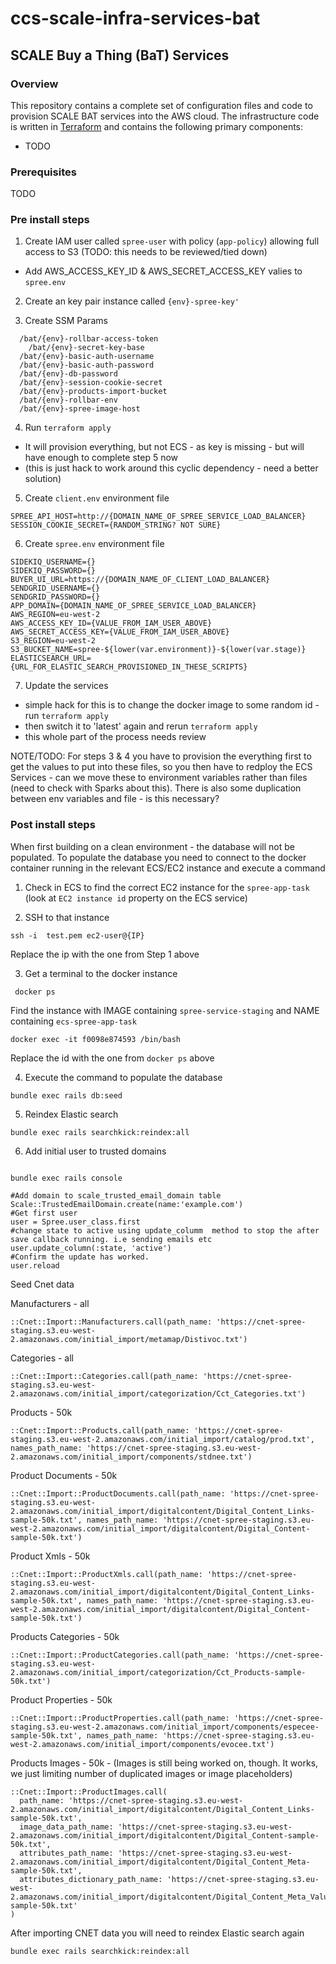 # ccs-scale-infra-services-bat

## SCALE Buy a Thing (BaT) Services

### Overview
This repository contains a complete set of configuration files and code to provision SCALE BAT services into the AWS cloud.  The infrastructure code is written in [Terraform](https://www.terraform.io/) and contains the following primary components:

- TODO

### Prerequisites

TODO

### Pre install steps

1. Create IAM user called `spree-user` with policy (`app-policy`) allowing full access to S3 (TODO: this needs to be reviewed/tied down)
  - Add AWS_ACCESS_KEY_ID & AWS_SECRET_ACCESS_KEY valies to `spree.env`

2. Create an key pair instance called `{env}-spree-key'`

3. Create SSM Params
```
  /bat/{env}-rollbar-access-token
	/bat/{env}-secret-key-base
  /bat/{env}-basic-auth-username
  /bat/{env}-basic-auth-password
  /bat/{env}-db-password
  /bat/{env}-session-cookie-secret
  /bat/{env}-products-import-bucket
  /bat/{env}-rollbar-env
  /bat/{env}-spree-image-host
```

4. Run `terraform apply`
 - It will provision everything, but not ECS - as key is missing - but will have enough to complete step 5 now
 - (this is just hack to work around this cyclic dependency - need a better solution)

5. Create `client.env` environment file

```
SPREE_API_HOST=http://{DOMAIN_NAME_OF_SPREE_SERVICE_LOAD_BALANCER}
SESSION_COOKIE_SECRET={RANDOM_STRING? NOT SURE}
```

6. Create `spree.env` environment file

```
SIDEKIQ_USERNAME={}
SIDEKIQ_PASSWORD={}
BUYER_UI_URL=https://{DOMAIN_NAME_OF_CLIENT_LOAD_BALANCER}
SENDGRID_USERNAME={}
SENDGRID_PASSWORD={}
APP_DOMAIN={DOMAIN_NAME_OF_SPREE_SERVICE_LOAD_BALANCER}
AWS_REGION=eu-west-2
AWS_ACCESS_KEY_ID={VALUE_FROM_IAM_USER_ABOVE}
AWS_SECRET_ACCESS_KEY={VALUE_FROM_IAM_USER_ABOVE}
S3_REGION=eu-west-2
S3_BUCKET_NAME=spree-${lower(var.environment)}-${lower(var.stage)}
ELASTICSEARCH_URL={URL_FOR_ELASTIC_SEARCH_PROVISIONED_IN_THESE_SCRIPTS}
```

7. Update the services
 - simple hack for this is to change the docker image to some random id - run `terraform apply`
 - then switch it to 'latest' again and rerun `terraform apply`
 - this whole part of the process needs review

NOTE/TODO: For steps 3 & 4 you have to provision the everything first to get the values to put into these files, so you then have to redploy the ECS Services - can we move these to environment variables rather than files (need to check with Sparks about this). There is also some duplication between env variables and file - is this necessary?

### Post install steps
When first building on a clean environment - the database will not be populated. To populate the database you need to connect to the docker container running in the relevant ECS/EC2 instance and execute a command

1. Check in ECS to find the correct EC2 instance for the `spree-app-task` (look at `EC2 instance id` property on the ECS service)

2. SSH to that instance

```
ssh -i  test.pem ec2-user@{IP}
```
Replace the ip with the one from Step 1 above

3. Get a terminal to the docker instance
```
 docker ps
```
Find the instance with IMAGE containing `spree-service-staging` and NAME containing `ecs-spree-app-task`

```
docker exec -it f0098e874593 /bin/bash
```
Replace the id with the one from `docker ps` above

4. Execute the command to populate the database

```
bundle exec rails db:seed
```

5. Reindex Elastic search

```
bundle exec rails searchkick:reindex:all
```

6. Add initial user to trusted domains
```

bundle exec rails console

#Add domain to scale_trusted_email_domain table
Scale::TrustedEmailDomain.create(name:'example.com')
#Get first user
user = Spree.user_class.first
#change state to active using update_columm  method to stop the after save callback running. i.e sending emails etc
user.update_column(:state, 'active')
#Confirm the update has worked.
user.reload
```

Seed Cnet data

Manufacturers - all

```
::Cnet::Import::Manufacturers.call(path_name: 'https://cnet-spree-staging.s3.eu-west-2.amazonaws.com/initial_import/metamap/Distivoc.txt')
```

Categories - all

```
::Cnet::Import::Categories.call(path_name: 'https://cnet-spree-staging.s3.eu-west-2.amazonaws.com/initial_import/categorization/Cct_Categories.txt')
```

Products - 50k
```
::Cnet::Import::Products.call(path_name: 'https://cnet-spree-staging.s3.eu-west-2.amazonaws.com/initial_import/catalog/prod.txt', names_path_name: 'https://cnet-spree-staging.s3.eu-west-2.amazonaws.com/initial_import/components/stdnee.txt')

```
Product Documents - 50k
```
::Cnet::Import::ProductDocuments.call(path_name: 'https://cnet-spree-staging.s3.eu-west-2.amazonaws.com/initial_import/digitalcontent/Digital_Content_Links-sample-50k.txt', names_path_name: 'https://cnet-spree-staging.s3.eu-west-2.amazonaws.com/initial_import/digitalcontent/Digital_Content-sample-50k.txt')
```

Product Xmls - 50k
```
::Cnet::Import::ProductXmls.call(path_name: 'https://cnet-spree-staging.s3.eu-west-2.amazonaws.com/initial_import/digitalcontent/Digital_Content_Links-sample-50k.txt', names_path_name: 'https://cnet-spree-staging.s3.eu-west-2.amazonaws.com/initial_import/digitalcontent/Digital_Content-sample-50k.txt')

```
Products Categories - 50k
```
::Cnet::Import::ProductCategories.call(path_name: 'https://cnet-spree-staging.s3.eu-west-2.amazonaws.com/initial_import/categorization/Cct_Products-sample-50k.txt')
```

Product Properties - 50k
```
::Cnet::Import::ProductProperties.call(path_name: 'https://cnet-spree-staging.s3.eu-west-2.amazonaws.com/initial_import/components/especee-sample-50k.txt', names_path_name: 'https://cnet-spree-staging.s3.eu-west-2.amazonaws.com/initial_import/components/evocee.txt')
```

Products Images - 50k - (Images is still being worked on, though. It works, we just limiting number of duplicated images or image placeholders)
```
::Cnet::Import::ProductImages.call(
  path_name: 'https://cnet-spree-staging.s3.eu-west-2.amazonaws.com/initial_import/digitalcontent/Digital_Content_Links-sample-50k.txt',
  image_data_path_name: 'https://cnet-spree-staging.s3.eu-west-2.amazonaws.com/initial_import/digitalcontent/Digital_Content-sample-50k.txt',
  attributes_path_name: 'https://cnet-spree-staging.s3.eu-west-2.amazonaws.com/initial_import/digitalcontent/Digital_Content_Meta-sample-50k.txt',
  attributes_dictionary_path_name: 'https://cnet-spree-staging.s3.eu-west-2.amazonaws.com/initial_import/digitalcontent/Digital_Content_Meta_Value_Voc-sample-50k.txt'
)
```

After importing CNET data you will need to reindex Elastic search again

```
bundle exec rails searchkick:reindex:all
```
